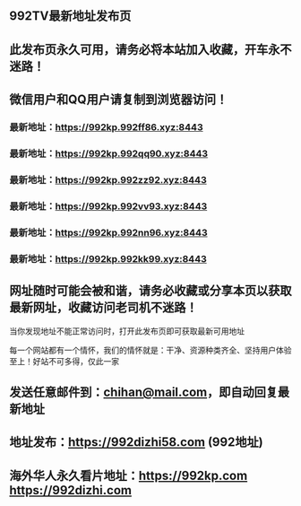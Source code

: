 ## **992TV最新地址发布页**
## 此发布页永久可用，请务必将本站加入收藏，开车永不迷路！
## 微信用户和QQ用户请复制到浏览器访问！
### 最新地址：https://992kp.992ff86.xyz:8443

### 最新地址：https://992kp.992qq90.xyz:8443

### 最新地址：https://992kp.992zz92.xyz:8443

### 最新地址：https://992kp.992vv93.xyz:8443

### 最新地址：https://992kp.992nn96.xyz:8443

### 最新地址：https://992kp.992kk99.xyz:8443


## 网址随时可能会被和谐，请务必收藏或分享本页以获取最新网址，收藏访问老司机不迷路！

当你发现地址不能正常访问时，打开此发布页即可获取最新可用地址

每一个网站都有一个情怀，我们的情怀就是：干净、资源种类齐全、坚持用户体验至上！好站不可多得，仅此一家

## 发送任意邮件到：chihan@mail.com，即自动回复最新地址
## 地址发布：https://992dizhi58.com  (992地址)
## 海外华人永久看片地址：https://992kp.com  https://992dizhi.com
